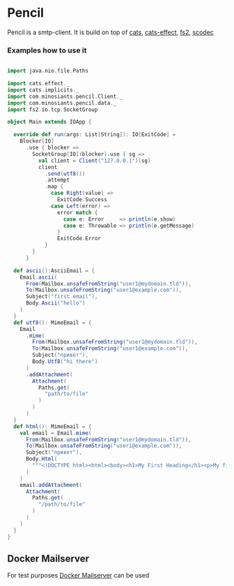 # Pencil 

Pencil is a smtp-client. It is build on top of [cats](https://typelevel.org/cats/), [cats-effect](https://typelevel.org/cats-effect/), [fs2](https://fs2.io/), [scodec](http://scodec.org/)

### Examples how to use it

```scala

import java.nio.file.Paths

import cats.effect._
import cats.implicits._
import com.minosiants.pencil.Client._
import com.minosiants.pencil.data._
import fs2.io.tcp.SocketGroup

object Main extends IOApp {

  override def run(args: List[String]): IO[ExitCode] =
    Blocker[IO]
      .use { blocker =>
        SocketGroup[IO](blocker).use { sg =>
          val client = Client("127.0.0.1")(sg)
          client
            .send(utf8())
            .attempt
            .map {
              case Right(value) =>
                ExitCode.Success
              case Left(error) =>
                error match {
                  case e: Error     => println(e.show)
                  case e: Throwable => println(e.getMessage)
                }
                ExitCode.Error
            }
        }
      }

  def ascii():AsciiEmail = {
    Email.ascii(
      From(Mailbox.unsafeFromString("user1@mydomain.tld")),
      To(Mailbox.unsafeFromString("user1@example.com")),
      Subject("first email"),
      Body.Ascii("hello")
    )
  }
  def utf8(): MimeEmail = {
    Email
      .mime(
        From(Mailbox.unsafeFromString("user1@mydomain.tld")),
        To(Mailbox.unsafeFromString("user1@example.com")),
        Subject("привет"),
        Body.Utf8("hi there")
      )
      .addAttachment(
        Attachment(
          Paths.get(
            "path/to/file"
          )
        )
      )
  }
  def html(): MimeEmail = {
    val email = Email.mime(
      From(Mailbox.unsafeFromString("user1@mydomain.tld")),
      To(Mailbox.unsafeFromString("user1@example.com")),
      Subject("привет"),
      Body.Html(
        """<!DOCTYPE html><html><body><h1>My First Heading</h1><p>My first paragraph.</p></body></html>"""
      )
    )
    email.addAttachment(
      Attachment(
        Paths.get(
          "/path/to/file"
        )
      )
    )
  }
}

```

## Docker Mailserver
 For test purposes [Docker Mailserver](https://github.com/jeboehm/docker-mailserver) can be used